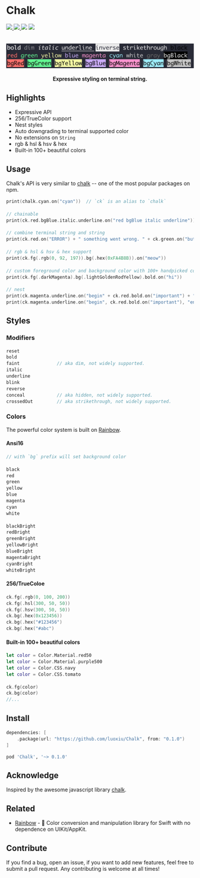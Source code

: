 # Chalk

<div>
<a href="https://github.com/luoxiu/Chalk/actions">
  <img src="https://github.com/luoxiu/Chalk/workflows/Swift/badge.svg">
</a>
<a href="https://github.com/luoxiu/Chalk/releases">
  <img src="https://img.shields.io/github/tag/luoxiu/Chalk.svg">
</a>
<img src="https://img.shields.io/badge/platform-iOS%20%7C%20macOS%20%7C%20watchOS%20%7C%20tvOS%20%7C%20Linux-lightgrey.svg">
<img src="https://img.shields.io/github/license/luoxiu/Chalk.svg">
</div>
<br>
<br>
<div align="center">
    <img src="chalk.jpg">
    <br>
    <br>
    <strong>Expressive styling on terminal string.</strong>
</div>

## Highlights

- Expressive API
- 256/TrueColor support
- Nest styles
- Auto downgrading to terminal supported color
- No extensions on `String`
- rgb & hsl & hsv & hex
- Built-in 100+ beautiful colors

## Usage

Chalk's API is very similar to [chalk](https://github.com/chalk/chalk) -- one of the most popular packages on npm.

```swift
print(chalk.cyan.on("cyan"))  // `ck` is an alias to `chalk`

// chainable
print(ck.red.bgBlue.italic.underline.on("red bgBlue italic underline"))

// combine terminal string and string
print(ck.red.on("ERROR") + " something went wrong. " + ck.green.on("but no worry! I will..."))

// rgb & hsl & hsv & hex support
print(ck.fg(.rgb(0, 92, 197)).bg(.hex(0xFA4B8B)).on("meow"))

// custom foreground color and background color with 100+ handpicked colors
print(ck.fg(.darkMagenta).bg(.lightGoldenRodYellow).bold.on("hi"))

// nest
print(ck.magenta.underline.on("begin" + ck.red.bold.on("important") + "end"))
print(ck.magenta.underline.on("begin", ck.red.bold.on("important"), "end"))
```

## Styles

### Modifiers

```swift
reset
bold
faint              // aka dim, not widely supported.
italic
underline
blink
reverse
conceal            // aka hidden, not widely supported.
crossedOut         // aka strikethrough, not widely supported.
```

### Colors

The powerful color system is built on [Rainbow](https://github.com/luoxiu/Rainbow).

#### Ansi16

```swift
// with `bg` prefix will set background color

black
red
green
yellow
blue
magenta
cyan
white

blackBright
redBright
greenBright
yellowBright
blueBright
magentaBright
cyanBright
whiteBright
```

#### 256/TrueColoe

```swift
ck.fg(.rgb(0, 100, 200))
ck.fg(.hsl(300, 50, 50))
ck.fg(.hsv(300, 50, 50))
ck.bg(.hex(0x123456))
ck.bg(.hex("#123456")
ck.bg(.hex("#abc")
```

#### Built-in 100+ beautiful colors

```swift
let color = Color.Material.red50
let color = Color.Material.purple500
let color = Color.CSS.navy
let color = Color.CSS.tomato

ck.fg(color)
ck.bg(color)
//...
```

## Install

```swift
dependencies: [
    .package(url: "https://github.com/luoxiu/Chalk", from: "0.1.0")
]
```

```ruby
pod 'Chalk', '~> 0.1.0'
```


## Acknowledge

Inspired by the awesome javascript library [chalk](https://github.com/chalk/chalk).

## Related

- [Rainbow](https://github.com/luoxiu/Rainbow) - 🌈 Color conversion and manipulation library for Swift with no dependence on UIKit/AppKit.

## Contribute

If you find a bug, open an issue, if you want to add new features, feel free to submit a pull request. Any contributing is welcome at all times!
